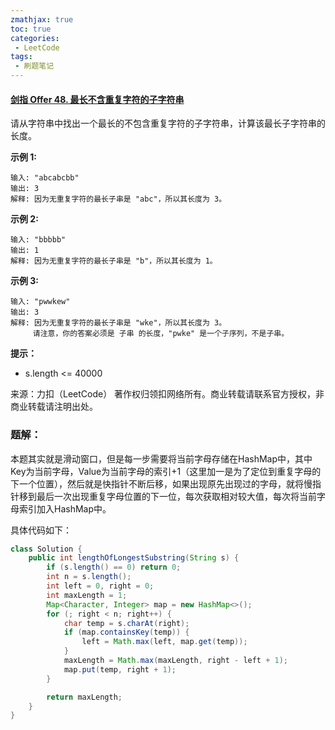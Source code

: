```yaml
---
zmathjax: true
toc: true
categories:
 - LeetCode
tags:
 - 刷题笔记
---
```


#### [剑指 Offer 48. 最长不含重复字符的子字符串](https://leetcode-cn.com/problems/zui-chang-bu-han-zhong-fu-zi-fu-de-zi-zi-fu-chuan-lcof/)

请从字符串中找出一个最长的不包含重复字符的子字符串，计算该最长子字符串的长度。

<!--more-->

**示例 1:**

```
输入: "abcabcbb"
输出: 3 
解释: 因为无重复字符的最长子串是 "abc"，所以其长度为 3。
```


**示例 2:**

```
输入: "bbbbb"
输出: 1
解释: 因为无重复字符的最长子串是 "b"，所以其长度为 1。
```


**示例 3:**

```
输入: "pwwkew"
输出: 3
解释: 因为无重复字符的最长子串是 "wke"，所以其长度为 3。
     请注意，你的答案必须是 子串 的长度，"pwke" 是一个子序列，不是子串。
```

**提示：**

-   s.length <= 40000

来源：力扣（LeetCode）
著作权归领扣网络所有。商业转载请联系官方授权，非商业转载请注明出处。

### 题解：

本题其实就是滑动窗口，但是每一步需要将当前字母存储在HashMap中，其中Key为当前字母，Value为当前字母的索引+1（这里加一是为了定位到重复字母的下一个位置），然后就是快指针不断后移，如果出现原先出现过的字母，就将慢指针移到最后一次出现重复字母位置的下一位，每次获取相对较大值，每次将当前字母索引加入HashMap中。

具体代码如下：

```java
class Solution {
    public int lengthOfLongestSubstring(String s) {
        if (s.length() == 0) return 0;
        int n = s.length();
        int left = 0, right = 0;
        int maxLength = 1;
        Map<Character, Integer> map = new HashMap<>();
        for (; right < n; right++) {
            char temp = s.charAt(right);
            if (map.containsKey(temp)) {
                left = Math.max(left, map.get(temp));
            }
            maxLength = Math.max(maxLength, right - left + 1);
            map.put(temp, right + 1);
        }

        return maxLength;
    }
}
```

